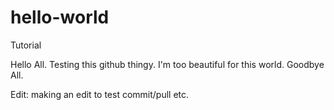 # hello-world
Tutorial

Hello All. Testing this github thingy. I'm too beautiful for this world. Goodbye All. 

Edit: making an edit to test commit/pull etc.
